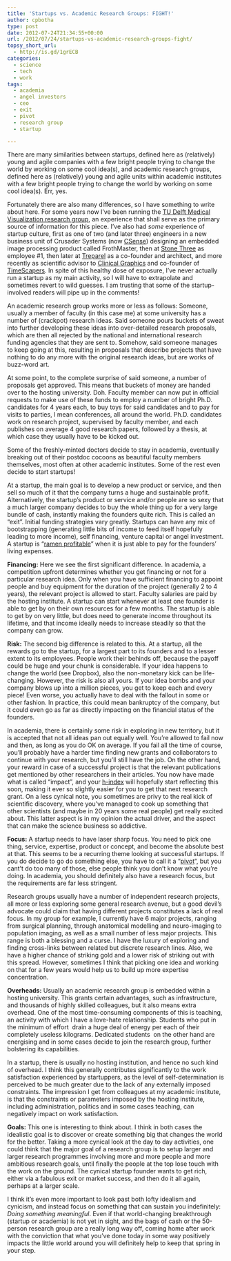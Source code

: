 ```yaml
---
title: 'Startups vs. Academic Research Groups: FIGHT!'
author: cpbotha
type: post
date: 2012-07-24T21:34:55+00:00
url: /2012/07/24/startups-vs-academic-research-groups-fight/
topsy_short_url:
  - http://is.gd/1grECB
categories:
  - science
  - tech
  - work
tags:
  - academia
  - angel investors
  - ceo
  - exit
  - pivot
  - research group
  - startup

---
```

There are many similarities between startups, defined here as (relatively) young and agile companies with a few bright people trying to change the world by working on some cool idea(s), and academic research groups, defined here as (relatively) young and agile units within academic institutes with a few bright people trying to change the world by working on some cool idea(s). Err, yes.

Fortunately there are also many differences, so I have something to write about here. For some years now I&#8217;ve been running the [TU Delft Medical Visualization research group][1], an experience that shall serve as the primary source of information for this piece. I&#8217;ve also had _some_ experience of startup culture, first as one of two (and later three) engineers in a new business unit of Crusader Systems (now [CSense][2]) designing an embedded image processing product called FrothMaster, then at [Stone Three][3] as employee #1, then later at [Treparel][4] as a co-founder and architect, and more recently as scientific advisor to [Clinical Graphics][5] and co-founder of [TimeScapers][6]. In spite of this healthy dose of exposure, I&#8217;ve never actually run a startup as my main activity, so I will have to extrapolate and sometimes revert to wild guesses. I am trusting that some of the startup-involved readers will pipe up in the comments!

An academic research group works more or less as follows: Someone, usually a member of faculty (in this case me) at some university has a number of (crackpot) research ideas. Said someone pours buckets of sweat into further developing these ideas into over-detailed research proposals, which are then all rejected by the national and international research funding agencies that they are sent to. Somehow, said someone manages to keep going at this, resulting in proposals that describe projects that have nothing to do any more with the original research ideas, but are works of buzz-word art.

At some point, to the complete surprise of said someone, a number of proposals get approved. This means that buckets of money are handed over to the hosting university. Doh. Faculty member can now put in official requests to make use of these funds to employ a number of bright Ph.D. candidates for 4 years each, to buy toys for said candidates and to pay for visits to parties, I mean conferences, all around the world. Ph.D. candidates work on research project, supervised by faculty member, and each publishes on average 4 good research papers, followed by a thesis, at which case they usually have to be kicked out.

Some of the freshly-minted doctors decide to stay in academia, eventually breaking out of their postdoc cocoons as beautiful faculty members themselves, most often at other academic institutes. Some of the rest even decide to start startups!

At a startup, the main goal is to develop a new product or service, and then sell so much of it that the company turns a huge and sustainable profit. Alternatively, the startup&#8217;s product or service and/or people are so sexy that a much larger company decides to buy the whole thing up for a very large bundle of cash, instantly making the founders quite rich. This is called an &#8220;exit&#8221;. Initial funding strategies vary greatly. Startups can have any mix of bootstrapping (generating little bits of income to feed itself hopefully leading to more income), self financing, venture capital or angel investment. A startup is &#8220;[ramen profitable][7]&#8221; when it is just able to pay for the founders&#8217; living expenses.

**Financing:** Here we see the first significant difference. In academia, a competition upfront determines whether you get financing or not for a particular research idea. Only when you have sufficient financing to appoint people and buy equipment for the duration of the project (generally 2 to 4 years), the relevant project is allowed to start. Faculty salaries are paid by the hosting institute. A startup can start whenever at least one founder is able to get by on their own resources for a few months. The startup is able to get by on very little, but does need to generate income throughout its lifetime, and that income ideally needs to increase steadily so that the company can grow.

**Risk:** The second big difference is related to this. At a startup, all the rewards go to the startup, for a largest part to its founders and to a lesser extent to its employees. People work their behinds off, because the payoff could be huge and your chunk is considerable. If your idea happens to change the world (see Dropbox), also the non-monetary kick can be life-changing. However, the risk is also all yours. If your idea bombs and your company blows up into a million pieces, you get to keep each and every piece! Even worse, you actually have to deal with the fallout in some or other fashion. In practice, this could mean bankruptcy of the company, but it could even go as far as directly impacting on the financial status of the founders.

In academia, there is certainly some risk in exploring in new territory, but it is accepted that not all ideas pan out equally well. You&#8217;re allowed to fail now and then, as long as you do OK on average. If you fail all the time of course, you&#8217;ll probably have a harder time finding new grants and collaborators to continue with your research, but you&#8217;ll still have the job. On the other hand, your reward in case of a successful project is that the relevant publications get mentioned by other researchers in their articles. You now have made what is called &#8220;impact&#8221;, and your [h-index][8] will hopefully start reflecting this soon, making it ever so slightly easier for you to get that next research grant. On a less cynical note, you sometimes are privy to the real kick of scientific discovery, where you&#8217;ve managed to cook up something that other scientists (and maybe in 20 years some real people) get really excited about. This latter aspect is in my opinion the actual driver, and the aspect that can make the science business so addictive.

**Focus:** A startup needs to have laser sharp focus. You need to pick one thing, service, expertise, product or concept, and become the absolute best at that. This seems to be a recurring theme looking at successful startups. If you do decide to go do something else, you have to call it a &#8220;[pivot][9]&#8220;, but you cant&#8217;t do too many of those, else people think you don&#8217;t know what you&#8217;re doing. In academia, you should definitely also have a research focus, but the requirements are far less stringent.

Research groups usually have a number of independent research projects, all more or less exploring some general research avenue, but a good devil&#8217;s advocate could claim that having different projects constitutes a lack of real focus. In my group for example, I currently have 6 major projects, ranging from surgical planning, through anatomical modelling and neuro-imaging to population imaging, as well as a small number of less major projects. This range is both a blessing and a curse. I have the luxury of exploring and finding cross-links between related but discrete research lines. Also, we have a higher chance of striking gold and a lower risk of striking out with this spread. However, sometimes I think that picking one idea and working on that for a few years would help us to build up more expertise concentration.

**Overheads:** Usually an academic research group is embedded within a hosting university. This grants certain advantages, such as infrastructure, and thousands of highly skilled colleagues, but it also means extra overhead. One of the most time-consuming components of this is teaching, an activity with which I have a love-hate relationship. Students who put in the minimum of effort  drain a huge deal of energy per each of their completely useless kilograms. Dedicated students  on the other hand are energising and in some cases decide to join the research group, further bolstering its capabilities.

In a startup, there is usually no hosting institution, and hence no such kind of overhead. I think this generally contributes significantly to the work satisfaction experienced by startuppers, as the level of self-determination is perceived to be much greater due to the lack of any externally imposed constraints. The impression I get from colleagues at my academic institute, is that the constraints or parameters imposed by the hosting institute, including administration, politics and in some cases teaching, can negatively impact on work satisfaction.

**Goals:** This one is interesting to think about. I think in both cases the idealistic goal is to discover or create something big that changes the world for the better. Taking a more cynical look at the day to day activities, one could think that the major goal of a research group is to setup larger and larger research programmes involving more and more people and more ambitious research goals, until finally the people at the top lose touch with the work on the ground. The cynical startup founder wants to get rich, either via a fabulous exit or market success, and then do it all again, perhaps at a larger scale.

I think it&#8217;s even more important to look past both lofty idealism and cynicism, and instead focus on something that can sustain you indefinitely: _Doing something meaningful_. Even if that world-changing breakthrough (startup or academia) is not yet in sight, and the bags of cash or the 50-person research group are a really long way off, coming home after work with the conviction that what you&#8217;ve done today in some way positively impacts the little world around you will definitely help to keep that spring in your step.

 [1]: http://graphics.tudelft.nl/MedVis "TU Delft MedVis Group"
 [2]: http://www.csensesystems.com/cms/tiki-index.php "CSense website"
 [3]: http://www.stonethree.com/ "Stone Three website"
 [4]: http://www.treparel.com/ "Treparel Website"
 [5]: http://www.clinicalgraphics.com/ "Clinical Graphics website"
 [6]: http://timescapers.com/ "TimeScapers website"
 [7]: http://www.paulgraham.com/ramenprofitable.html "link to Paul Graham's ramen profitability definition"
 [8]: http://en.wikipedia.org/wiki/H-index "wikipedia page on h-index"
 [9]: http://www.readwriteweb.com/start/2012/05/the-pivot-the-moment-where-startups-change-or-die.php "readwriteweb explaining the pivot"
